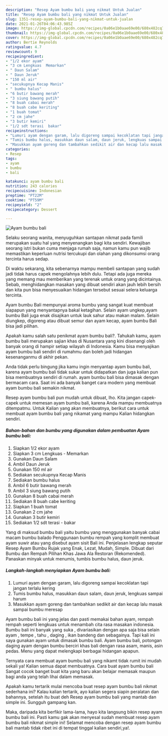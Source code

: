 ```yaml
---
description: "Resep Ayam bumbu bali yang nikmat Untuk Jualan"
title: "Resep Ayam bumbu bali yang nikmat Untuk Jualan"
slug: 1351-resep-ayam-bumbu-bali-yang-nikmat-untuk-jualan
date: 2021-01-26T04:06:43.985Z
image: https://img-global.cpcdn.com/recipes/0a06e1b0aae69e00/680x482cq70/ayam-bumbu-bali-foto-resep-utama.jpg
thumbnail: https://img-global.cpcdn.com/recipes/0a06e1b0aae69e00/680x482cq70/ayam-bumbu-bali-foto-resep-utama.jpg
cover: https://img-global.cpcdn.com/recipes/0a06e1b0aae69e00/680x482cq70/ayam-bumbu-bali-foto-resep-utama.jpg
author: Bertie Reynolds
ratingvalue: 4.7
reviewcount: 9
recipeingredient:
- "1/2 ekor ayam"
- "3 cm Lengkuas  Memarkan"
- " Daun Salam"
- " Daun Jeruk"
- "150 ml air"
- "secukupnya Kecap Manis"
- " bumbu halus"
- "6 butir bawang merah"
- "3 siung bawang putih"
- "8 buah cabai merah"
- "8 buah cabe keriting"
- "1 buah tomat"
- "2 cm jahe"
- "3 butir kemiri"
- "1/2 sdt terasi  bakar"
recipeinstructions:
- "Lumuri ayam dengan garam, lalu digoreng sampai kecoklatan tapi jangan terlalu kering"
- "Tumis bumbu halus, masukkan daun salam, daun jeruk, lengkuas sampai harum"
- "Masukkan ayam goreng dan tambahkan sedikit air dan kecap lalu masak sampai bumbu meresap"
categories:
- Resep
tags:
- ayam
- bumbu
- bali

katakunci: ayam bumbu bali 
nutrition: 243 calories
recipecuisine: Indonesian
preptime: "PT22M"
cooktime: "PT59M"
recipeyield: "2"
recipecategory: Dessert

---
```



![Ayam bumbu bali](https://img-global.cpcdn.com/recipes/0a06e1b0aae69e00/680x482cq70/ayam-bumbu-bali-foto-resep-utama.jpg)

Selaku seorang wanita, menyuguhkan santapan nikmat pada famili merupakan suatu hal yang menyenangkan bagi kita sendiri. Kewajiban seorang istri bukan cuma menjaga rumah saja, namun kamu pun wajib memastikan keperluan nutrisi tercukupi dan olahan yang dikonsumsi orang tercinta harus sedap.

Di waktu  sekarang, kita sebenarnya mampu membeli santapan yang sudah jadi tidak harus capek mengolahnya lebih dulu. Tetapi ada juga mereka yang memang mau memberikan yang terenak untuk orang yang dicintainya. Sebab, menghidangkan masakan yang dibuat sendiri akan jauh lebih bersih dan kita pun bisa menyesuaikan hidangan tersebut sesuai selera keluarga tercinta. 

Ayam bumbu Bali mempunyai aroma bumbu yang sangat kuat membuat siapapun yang menyantapnya bakal ketagihan. Selain ayam ungkep,ayam bumbu Bali juga enak disajikan untuk lauk sahur atau makan malam. Selain diungkep, digoreng atau dibuat semur dan ayam kecap, ayam bumbu Bali bisa jadi pilihan.

Apakah kamu salah satu penikmat ayam bumbu bali?. Tahukah kamu, ayam bumbu bali merupakan sajian khas di Nusantara yang kini disenangi oleh banyak orang di hampir setiap wilayah di Indonesia. Kamu bisa menyajikan ayam bumbu bali sendiri di rumahmu dan boleh jadi hidangan kesenanganmu di akhir pekan.

Anda tidak perlu bingung jika kamu ingin menyantap ayam bumbu bali, karena ayam bumbu bali tidak sukar untuk didapatkan dan juga kalian pun bisa membuatnya sendiri di rumah. ayam bumbu bali bisa dimasak dengan bermacam cara. Saat ini ada banyak banget cara modern yang membuat ayam bumbu bali semakin nikmat.

Resep ayam bumbu bali pun mudah untuk dibuat, lho. Kita jangan capek-capek untuk memesan ayam bumbu bali, karena Anda mampu membuatnya ditempatmu. Untuk Kalian yang akan membuatnya, berikut cara untuk membuat ayam bumbu bali yang nikamat yang mampu Kalian hidangkan sendiri.

<!--inarticleads1-->

##### Bahan-bahan dan bumbu yang digunakan dalam pembuatan Ayam bumbu bali:

1. Siapkan 1/2 ekor ayam
1. Siapkan 3 cm Lengkuas - Memarkan
1. Gunakan  Daun Salam
1. Ambil  Daun Jeruk
1. Gunakan 150 ml air
1. Sediakan secukupnya Kecap Manis
1. Sediakan  bumbu halus
1. Ambil 6 butir bawang merah
1. Ambil 3 siung bawang putih
1. Gunakan 8 buah cabai merah
1. Sediakan 8 buah cabe keriting
1. Siapkan 1 buah tomat
1. Gunakan 2 cm jahe
1. Gunakan 3 butir kemiri
1. Sediakan 1/2 sdt terasi - bakar


Yang di maksud bumbu bali yaitu bumbu yang menggunakan banyak cabai macam bumbu balado Penggunaan bumbu rempah yang komplit membuat ayam suwir atau yang disebut ayam sisit Bali ini. Penjelasan lengkap seputar Resep Ayam Bumbu Rujak yang Enak, Lezat, Mudah, Simple. Dibuat dari Bumbu dan Rempah Pilihan Khas Jawa Ala Restoran (Rekomended). Panaskan minyak untuk menumis, tumbis bumbu halus, daun jeruk. 

<!--inarticleads2-->

##### Langkah-langkah menyiapkan Ayam bumbu bali:

1. Lumuri ayam dengan garam, lalu digoreng sampai kecoklatan tapi jangan terlalu kering
1. Tumis bumbu halus, masukkan daun salam, daun jeruk, lengkuas sampai harum
1. Masukkan ayam goreng dan tambahkan sedikit air dan kecap lalu masak sampai bumbu meresap


Ayam bumbu bali ini yang jelas dan pasti memakai bahan ayam, rempah rempah seperti lengkuas untuk menambah cita rasa masakan indonesia. Bumbu bali ini banyak yang suka , divariasikan dengan apa saja bisa selain ayam , tempe , tahu , daging , ikan bandeng dan sebagainya. Tapi kali ini saya gunakan ayam untuk dimasak bumbu bali. Ayam bumbu bali, potongan daging ayam dengan bumbu berciri khas bali dengan rasa asam, manis, asin pedas. Menu yang dapat melengkapi berbagai hidangan apapun. 

Ternyata cara membuat ayam bumbu bali yang nikamt tidak rumit ini mudah sekali ya! Kalian semua dapat membuatnya. Cara buat ayam bumbu bali Sangat cocok banget buat kita yang baru akan belajar memasak maupun bagi anda yang telah lihai dalam memasak.

Apakah kamu tertarik mulai mencoba buat resep ayam bumbu bali nikmat sederhana ini? Kalau kalian tertarik, ayo kalian segera siapin peralatan dan bahannya, setelah itu buat deh Resep ayam bumbu bali yang mantab dan simple ini. Sungguh gampang kan. 

Maka, daripada kita berfikir lama-lama, hayo kita langsung bikin resep ayam bumbu bali ini. Pasti kamu gak akan menyesal sudah membuat resep ayam bumbu bali nikmat simple ini! Selamat mencoba dengan resep ayam bumbu bali mantab tidak ribet ini di tempat tinggal kalian sendiri,ya!.

